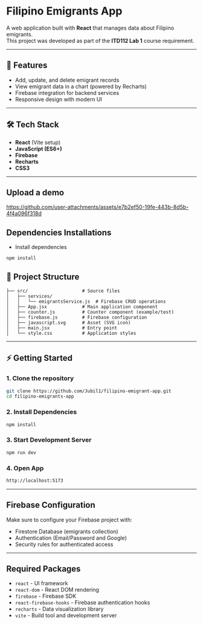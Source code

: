 # Filipino Emigrants App

A web application built with **React** that manages data about Filipino emigrants.  
This project was developed as part of the **ITD112 Lab 1** course requirement.

---

## 🚀 Features
- Add, update, and delete emigrant records  
- View emigrant data in a chart (powered by Recharts)  
- Firebase integration for backend services  
- Responsive design with modern UI  

---

## 🛠️ Tech Stack
- **React** (Vite setup)
- **JavaScript (ES6+)**
- **Firebase**
- **Recharts**
- **CSS3**

---

## Upload a demo

https://github.com/user-attachments/assets/e7b2ef50-19fe-443b-8d5b-4f4a096f318d


## Dependencies Installations
- Install dependencies
```bash
npm install
```

## 📂 Project Structure

```plaintext
├── src/                    # Source files
│   ├── services/
│   │   └── emigrantsService.js  # Firebase CRUD operations
│   ├── App.jsx             # Main application component
│   ├── counter.js          # Counter component (example/test)
│   ├── firebase.js         # Firebase configuration
│   ├── javascript.svg      # Asset (SVG icon)
│   ├── main.jsx            # Entry point
│   └── style.css           # Application styles
```

---

## ⚡ Getting Started

### 1. Clone the repository
```bash
git clone https://github.com/Jubil1/filipino-emigrant-app.git
cd filipino-emigrants-app
```
### 2. Install Dependencies
```bash
npm install
```
### 3. Start Development Server
```bash
npm run dev
```
### 4. Open App
```bash
http://localhost:5173
```
---

## Firebase Configuration
Make sure to configure your Firebase project with:
- Firestore Database (emigrants collection)
- Authentication (Email/Password and Google)
- Security rules for authenticated access

---

## Required Packages
- `react` - UI framework
- `react-dom` - React DOM rendering
- `firebase` - Firebase SDK
- `react-firebase-hooks` - Firebase authentication hooks
- `recharts` - Data visualization library
- `vite` - Build tool and development server



